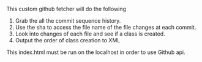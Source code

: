 This custom github fetcher will do the following
1. Grab the all the commit sequence history. 
2. Use the sha to access the file name of the file changes at each commit.
3. Look into changes of each file and see if a class is created.
4. Output the order of class creation to XML

This index.html must be run on the localhost in order to use Github api.